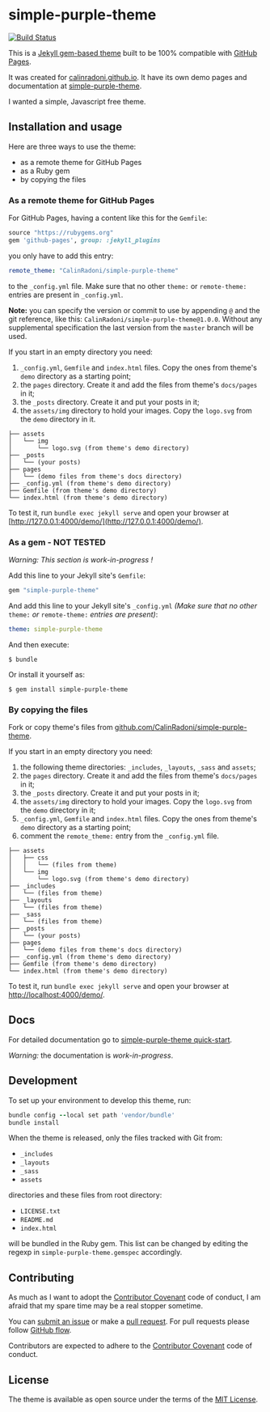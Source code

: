 # simple-purple-theme

[![Build Status](https://travis-ci.com/CalinRadoni/simple-purple-theme.svg?branch=master)](https://travis-ci.com/CalinRadoni/simple-purple-theme)

This is a [Jekyll gem-based theme](https://jekyllrb.com/docs/themes/#understanding-gem-based-themes) built to be 100%
compatible with [GitHub Pages](https://pages.github.com/).

It was created for [calinradoni.github.io](https://calinradoni.github.io/).
It have its own demo pages and documentation at [simple-purple-theme](https://calinradoni.github.io/simple-purple-theme).

I wanted a simple, Javascript free theme.

## Installation and usage

Here are three ways to use the theme:

* as a remote theme for GitHub Pages
* as a Ruby gem
* by copying the files

### As a remote theme for GitHub Pages

For GitHub Pages, having a content like this for the `Gemfile`:

```ruby
source "https://rubygems.org"
gem 'github-pages', group: :jekyll_plugins
```

you only have to add this entry:

```yaml
remote_theme: "CalinRadoni/simple-purple-theme"
```

to the `_config.yml` file. Make sure that no other `theme:` or `remote-theme:`
entries are present in `_config.yml`.

**Note:** you can specify the version or commit to use by appending `@` and the
git reference, like this: `CalinRadoni/simple-purple-theme@1.0.0`. Without any
supplemental specification the last version from the `master` branch will be used.

If you start in an empty directory you need:

1. `_config.yml`, `Gemfile` and `index.html` files. Copy the ones from theme's `demo`
   directory as a starting point;
2. the `pages` directory. Create it and add the files from theme's `docs/pages` in it;
3. the `_posts` directory. Create it and put your posts in it;
4. the `assets/img` directory to hold your images. Copy the `logo.svg` from the `demo`
   directory in it.

```tree
├── assets
│   └── img
│       └── logo.svg (from theme's demo directory)
├── _posts
│   └── (your posts)
├── pages
│   └── (demo files from theme's docs directory)
├── _config.yml (from theme's demo directory)
├── Gemfile (from theme's demo directory)
└── index.html (from theme's demo directory)
```

To test it, run `bundle exec jekyll serve` and open your browser at
[http://127.0.0.1:4000/demo/](http://127.0.0.1:4000/demo/).

### As a gem - NOT TESTED

*Warning: This section is work-in-progress !*

Add this line to your Jekyll site's `Gemfile`:

```ruby
gem "simple-purple-theme"
```

And add this line to your Jekyll site's `_config.yml` *(Make sure that no other*
`theme:` *or* `remote-theme:` *entries are present)*:

```yaml
theme: simple-purple-theme
```

And then execute:

    $ bundle

Or install it yourself as:

    $ gem install simple-purple-theme

### By copying the files

Fork or copy theme's files from [github.com/CalinRadoni/simple-purple-theme](https://github.com/CalinRadoni/simple-purple-theme).

If you start in an empty directory you need:

1. the following theme directories: `_includes`, `_layouts`, `_sass` and `assets`;
2. the `pages` directory. Create it and add the files from theme's `docs/pages` in it;
3. the `_posts` directory. Create it and put your posts in it;
4. the `assets/img` directory to hold your images. Copy the `logo.svg` from the `demo`
   directory in it;
5. `_config.yml`, `Gemfile` and `index.html` files. Copy the ones from theme's `demo`
   directory as a starting point;
6. comment the `remote_theme:` entry from the `_config.yml` file.

```tree
├── assets
│   ├── css
│   │   └── (files from theme)
│   └── img
│       └── logo.svg (from theme's demo directory)
├── _includes
│   └── (files from theme)
├── _layouts
│   └── (files from theme)
├── _sass
│   └── (files from theme)
├── _posts
│   └── (your posts)
├── pages
│   └── (demo files from theme's docs directory)
├── _config.yml (from theme's demo directory)
├── Gemfile (from theme's demo directory)
└── index.html (from theme's demo directory)
```

To test it, run `bundle exec jekyll serve` and open your browser at
[http://localhost:4000/demo/](http://localhost:4000/demo/).

## Docs

For detailed documentation go to [simple-purple-theme quick-start](https://calinradoni.github.io/simple-purple-theme/docs/quick-start).

*Warning:* the documentation is *work-in-progress*.

## Development

To set up your environment to develop this theme, run:

```ruby
bundle config --local set path 'vendor/bundle'
bundle install
```

When the theme is released, only the files tracked with Git from:

* `_includes`
* `_layouts`
* `_sass`
* `assets`

directories and these files from root directory:

* `LICENSE.txt`
* `README.md`
* `index.html`

will be bundled in the Ruby gem. This list can be changed by editing the regexp in `simple-purple-theme.gemspec` accordingly.

## Contributing

As much as I want to adopt the [Contributor Covenant](http://contributor-covenant.org) code of conduct, I am afraid that my spare time may be a real stopper sometime.

You can [submit an issue](https://github.com/CalinRadoni/simple-purple-theme/issues/new) or make a [pull request](https://help.github.com/en/github/collaborating-with-issues-and-pull-requests/about-pull-requests).
For pull requests please follow [GitHub flow](https://guides.github.com/introduction/flow/).

Contributors are expected to adhere to the [Contributor Covenant](http://contributor-covenant.org) code of conduct.

## License

The theme is available as open source under the terms of the [MIT License](https://opensource.org/licenses/MIT).
